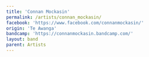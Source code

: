 ```yaml
---
title: 'Connan Mockasin'
permalink: /artists/connan_mockasin/
facebook: 'https://www.facebook.com/connanmockasin/'
origin: 'Te Awanga'
bandcamp: 'https://connanmockasin.bandcamp.com/'
layout: band
parent: Artists
---
```

